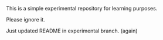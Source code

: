 This is a simple experimental repository for learning purposes.

Please ignore it.

Just updated README in experimental branch. (again)
